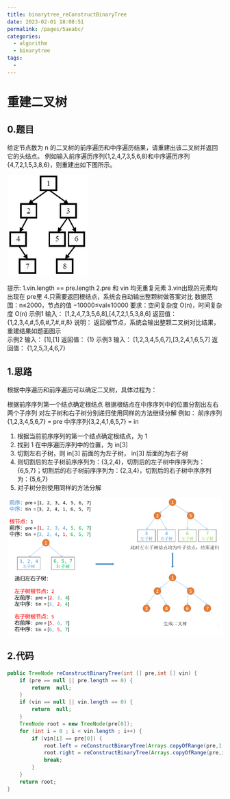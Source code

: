 ```yaml
---
title: binarytree_reConstructBinaryTree
date: 2023-02-01 18:08:51
permalink: /pages/5aeabc/
categories:
  - algorithm
  - binarytree
tags:
  - 
---
```

# 重建二叉树

## 0.题目
给定节点数为 n 的二叉树的前序遍历和中序遍历结果，请重建出该二叉树并返回它的头结点。
例如输入前序遍历序列{1,2,4,7,3,5,6,8}和中序遍历序列{4,7,2,1,5,3,8,6}，则重建出如下图所示。

![](../img/2022-03-23-10-06-21.png)

提示:
1.vin.length == pre.length
2.pre 和 vin 均无重复元素
3.vin出现的元素均出现在 pre里
4.只需要返回根结点，系统会自动输出整颗树做答案对比
数据范围：n≤2000，节点的值 −10000≤val≤10000
要求：空间复杂度 O(n)，时间复杂度 O(n)
示例1
输入：
[1,2,4,7,3,5,6,8],[4,7,2,1,5,3,8,6]
返回值：
{1,2,3,4,#,5,6,#,7,#,#,8}
说明：
返回根节点，系统会输出整颗二叉树对比结果，重建结果如题面图示    
示例2
输入：
[1],[1]
返回值：
{1}
示例3
输入：
[1,2,3,4,5,6,7],[3,2,4,1,6,5,7]
返回值：
{1,2,5,3,4,6,7}

## 1.思路

根据中序遍历和前序遍历可以确定二叉树，具体过程为：

根据前序序列第一个结点确定根结点
根据根结点在中序序列中的位置分割出左右两个子序列
对左子树和右子树分别递归使用同样的方法继续分解
例如：
前序序列{1,2,3,4,5,6,7} = pre
中序序列{3,2,4,1,6,5,7} = in

1. 根据当前前序序列的第一个结点确定根结点，为 1
2. 找到 1 在中序遍历序列中的位置，为 in[3]
3. 切割左右子树，则 in[3] 前面的为左子树， in[3] 后面的为右子树
4. 则切割后的左子树前序序列为：{3,2,4}，切割后的左子树中序序列为：{6,5,7}；切割后的右子树前序序列为：{2,3,4}，切割后的右子树中序序列为：{5,6,7}
5. 对子树分别使用同样的方法分解

![](../img/2022-03-23-10-01-24.png)

## 2.代码
```java
public TreeNode reConstructBinaryTree(int [] pre,int [] vin) {
    if (pre == null || pre.length == 0) {
        return  null;
    }
    if (vin == null || vin.length == 0) {
        return  null;
    }
    TreeNode root = new TreeNode(pre[0]);
    for (int i = 0 ; i < vin.length ; i++) {
        if (vin[i] == pre[0]) {
            root.left = reConstructBinaryTree(Arrays.copyOfRange(pre,1,i + 1),Arrays.copyOfRange(vin,0,i));
            root.right = reConstructBinaryTree(Arrays.copyOfRange(pre,i + 1,pre.length),Arrays.copyOfRange(vin,i + 1,vin.length));
            break;
        }
    }
    return root;
}
```